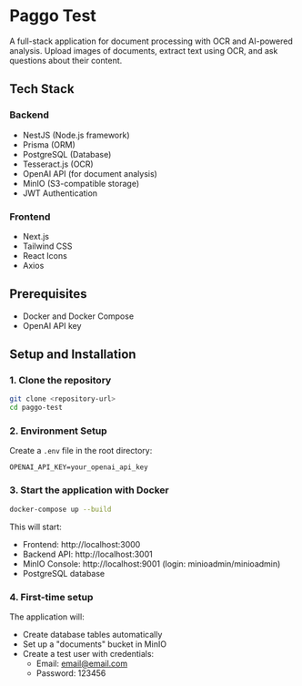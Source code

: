 # Paggo Test

A full-stack application for document processing with OCR and AI-powered analysis. Upload images of documents, extract text using OCR, and ask questions about their content.

## Tech Stack

### Backend
- NestJS (Node.js framework)
- Prisma (ORM)
- PostgreSQL (Database)
- Tesseract.js (OCR)
- OpenAI API (for document analysis)
- MinIO (S3-compatible storage)
- JWT Authentication

### Frontend
- Next.js
- Tailwind CSS
- React Icons
- Axios

## Prerequisites

- Docker and Docker Compose
- OpenAI API key

## Setup and Installation

### 1. Clone the repository

```bash
git clone <repository-url>
cd paggo-test
```

### 2. Environment Setup

Create a `.env` file in the root directory:

```
OPENAI_API_KEY=your_openai_api_key
```

### 3. Start the application with Docker

```bash
docker-compose up --build
```

This will start:
- Frontend: http://localhost:3000
- Backend API: http://localhost:3001
- MinIO Console: http://localhost:9001 (login: minioadmin/minioadmin)
- PostgreSQL database

### 4. First-time setup

The application will:
- Create database tables automatically
- Set up a "documents" bucket in MinIO
- Create a test user with credentials:
  - Email: email@email.com
  - Password: 123456